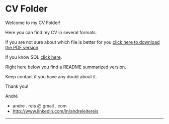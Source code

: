 CV Folder
=========

Welcome to my CV Folder!

Here you can find my CV in several formats.

If you are not sure about which file is better for you [click here to download the PDF version](https://github.com/reis/cv/raw/master/andre_reis.pdf).


If you know SQL [click here](https://github.com/reis/cv/blob/master/cv.sql).

Right here below you find a README summarized version.

Keep contact if you have any doubt about it.

Thank you!

André

 * andre . reis @ gmail . com
 * http://www.linkedin.com/in/andreleitereis


----

